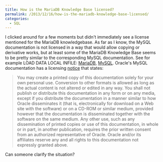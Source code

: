 ```yaml
---
title: How is the MariaDB Knowledge Base licensed?
permalink: /2013/12/16/how-is-the-mariadb-knowledge-base-licensed/
categories:
  - SQL
---
```

I clicked around for a few moments but didn't immediately see a license mentioned for the MariaDB knowledgebase. As far as I know, the MySQL documentation is not licensed in a way that would allow copying or derivative works, but at least some of the MariaDB Knowledge Base seems to be pretty similar to the corresponding MySQL documentation. See for example LOAD DATA LOCAL INFILE: [MariaDB][1], [MySQL][2]. 
Oracle's MySQL documentation has a licensing [notice][3] that states: 
> You may create a printed copy of this documentation solely for your own personal use. Conversion to other formats is allowed as long as the actual content is not altered or edited in any way. You shall not publish or distribute this documentation in any form or on any media, except if you distribute the documentation in a manner similar to how Oracle disseminates it (that is, electronically for download on a Web site with the software) or on a CD-ROM or similar medium, provided however that the documentation is disseminated together with the software on the same medium. Any other use, such as any dissemination of printed copies or use of this documentation, in whole or in part, in another publication, requires the prior written consent from an authorized representative of Oracle. Oracle and/or its affiliates reserve any and all rights to this documentation not expressly granted above.

Can someone clarify the situation?

 [1]: https://mariadb.com/kb/en/load-data-infile/
 [2]: http://dev.mysql.com/doc/refman/5.0/en/load-data.html
 [3]: http://dev.mysql.com/doc/refman/5.0/en/preface.html#legalnotice
